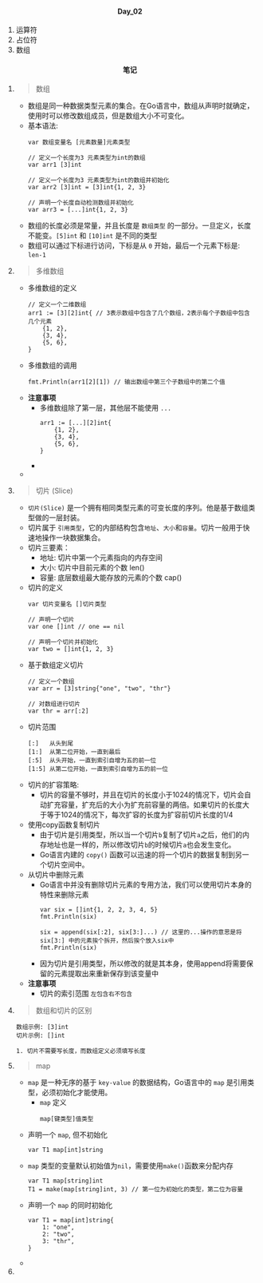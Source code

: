 #### <center>Day_02</center>

1. 运算符
2. 占位符
3. 数组

#### <center>笔记</center>
1. > 数组
	- 数组是同一种数据类型元素的集合。在Go语言中，数组从声明时就确定，使用时可以修改数组成员，但是数组大小不可变化。
	- 基本语法: 
		```
		var 数组变量名 [元素数量]元素类型

		// 定义一个长度为3 元素类型为int的数组
		var arr1 [3]int

		// 定义一个长度为3 元素类型为int的数组并初始化
		var arr2 [3]int = [3]int{1, 2, 3}

		// 声明一个长度自动检测数组并初始化
		var arr3 = [...]int{1, 2, 3}
		```
	- 数组的长度必须是常量，并且长度是 `数组类型` 的一部分。一旦定义，长度不能变。`[5]int` 和 `[10]int` 是不同的类型
	- 数组可以通过下标进行访问，下标是从 `0` 开始，最后一个元素下标是: `len-1`
2. > 多维数组
	- 多维数组的定义
		```
		// 定义一个二维数组
		arr1 := [3][2]int{ // 3表示数组中包含了几个数组，2表示每个子数组中包含几个元素
			{1, 2},
			{3, 4},
			{5, 6},
		}
		```
	- 多维数组的调用
		```
		fmt.Println(arr1[2][1]) // 输出数组中第三个子数组中的第二个值
		```
	- **注意事项**
		- 多维数组除了第一层，其他层不能使用 `...`
			```
			arr1 := [...][2]int{
				{1, 2},
				{3, 4},
				{5, 6},
			}		
			```
		- 
	- 
3. > 切片 (Slice)
	- `切片(Slice)` 是一个拥有相同类型元素的可变长度的序列。他是基于数组类型做的一层封装。
	- 切片属于 `引用类型`，它的内部结构包含`地址`、`大小`和`容量`。切片一般用于快速地操作一块数据集合。
	- 切片三要素：
    	- 地址: 切片中第一个元素指向的内存空间
    	- 大小: 切片中目前元素的个数			len()
    	- 容量: 底层数组最大能存放的元素的个数	  cap()
	- 切片的定义
		```
		var 切片变量名 []切片类型

		// 声明一个切片
		var one []int // one == nil

		// 声明一个切片并初始化
		var two = []int{1, 2, 3}
		```
	- 基于数组定义切片
		```
		// 定义一个数组
		var arr = [3]string{"one", "two", "thr"}

		// 对数组进行切片
		var thr = arr[:2]
		```
	- 切片范围
		```
		[:]   从头到尾
		[1:]  从第二位开始，一直到最后
		[:5]  从头开始，一直到索引自增为五的前一位
		[1:5] 从第二位开始，一直到索引自增为五的前一位
		```
	- 切片的扩容策略: 
        - 切片的容量不够时，并且在切片的长度小于1024的情况下，切片会自动扩充容量，扩充后的大小为扩充前容量的两倍。如果切片的长度大于等于1024的情况下，每次扩容的长度为扩容前切片长度的1/4
    - 使用copy函数复制切片
        - 由于切片是引用类型，所以当一个切片`b`复制了切片`a`之后，他们的内存地址也是一样的，所以修改切片`b`的时候切片`a`也会发生变化。
       	- Go语言内建的 `copy()` 函数可以迅速的将一个切片的数据复制到另一个切片空间中。
	- 从切片中删除元素
	    - Go语言中并没有删除切片元素的专用方法，我们可以使用切片本身的特性来删除元素
			```
			var six = []int{1, 2, 2, 3, 4, 5}
			fmt.Println(six)

			six = append(six[:2], six[3:]...) // 这里的...操作的意思是将 six[3:] 中的元素挨个拆开，然后挨个放入six中
			fmt.Println(six)
			```
		- 因为切片是引用类型，所以修改的就是其本身，使用append将需要保留的元素提取出来重新保存到该变量中
	- **注意事项**
    	- 切片的索引范围 `左包含右不包含`
4. > 数组和切片的区别
	```
	数组示例: [3]int
	切片示例: []int
	
	1. 切片不需要写长度，而数组定义必须填写长度
	```
5. > map
	- `map` 是一种无序的基于 `key-value` 的数据结构，Go语言中的 `map` 是引用类型，必须初始化才能使用。
    	- `map` 定义
    		```
    		map[键类型]值类型
    		```
	- 声明一个 `map`, 但不初始化
		```
		var T1 map[int]string
		```
  	- `map` 类型的变量默认初始值为`nil`，需要使用`make()`函数来分配内存
		```
		var T1 map[string]int
		T1 = make(map[string]int, 3) // 第一位为初始化的类型，第二位为容量
		```
  	- 声明一个 `map` 的同时初始化
		```
		var T1 = map[int]string{
			1: "one",
			2: "two",
			3: "thr",
		}
		```
	- 
6. 
